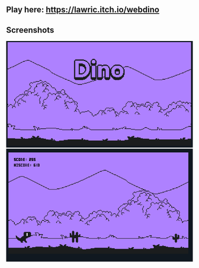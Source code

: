 ## Play here: https://lawric.itch.io/webdino

## Screenshots

![Screenshot1](https://github.com/lawric1/webdino/raw/main/assets/screenshot1.png)
![Screenshot2](https://github.com/lawric1/webdino/raw/main/assets/screenshot2.png)